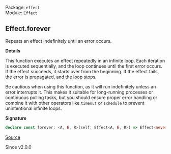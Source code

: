 Package: `effect`<br />
Module: `Effect`<br />

## Effect.forever

Repeats an effect indefinitely until an error occurs.

**Details**

This function executes an effect repeatedly in an infinite loop. Each
iteration is executed sequentially, and the loop continues until the first
error occurs. If the effect succeeds, it starts over from the beginning. If
the effect fails, the error is propagated, and the loop stops.

Be cautious when using this function, as it will run indefinitely unless an
error interrupts it. This makes it suitable for long-running processes or
continuous polling tasks, but you should ensure proper error handling or
combine it with other operators like `timeout` or `schedule` to prevent
unintentional infinite loops.

**Signature**

```ts
declare const forever: <A, E, R>(self: Effect<A, E, R>) => Effect<never, E, R>
```

[Source](https://github.com/Effect-TS/effect/tree/main/packages/effect/src/Effect.ts#L9881)

Since v2.0.0